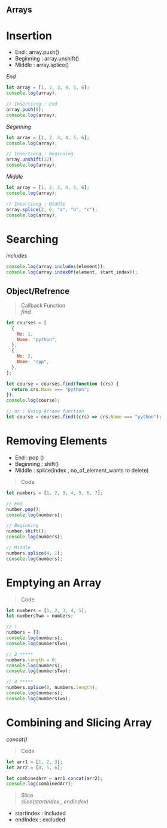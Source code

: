 ## Arrays

# Insertion

- End : array.push()
- Beginning : array.unshift()
- Middle : array.splice()

_End_

```javascript
let array = [1, 2, 3, 4, 5, 6];
console.log(array);

// Insertiong : End
array.push(9);
console.log(array);
```

_Beginning_

```javascript
let array = [1, 2, 3, 4, 5, 6];
console.log(array);

// Insertiong : Beginning
array.unshift(12);
console.log(array);
```

_Middle_

```javascript
let array = [1, 2, 3, 4, 5, 6];
console.log(array);

// Insertiong : Middle
array.splice(2, 0, "a", "b", "c");
console.log(array);
```

# Searching

_includes_

```javascript
console.log(array.includes(element));
console.log(array.indexOf(element, start_index));
```

## Object/Refrence

> Callback Function  
> _find_

```javascript
let courses = [
  {
    No: 1,
    Name: "python",
  },
  {
    No: 2,
    Name: "cpp",
  },
];

let course = courses.find(function (crs) {
  return crs.Name === "python";
});
console.log(course);

// or : Using Arraow function
let course = courses.find((crs) => crs.Name === "python");
```

# Removing Elements

- End : pop ()
- Beginning : shift()
- Middle : splice(index , no_of_element_wants to delete)

> Code

```javascript
let numbers = [1, 2, 3, 4, 5, 6, 7];

// End
number.pop();
console.log(numbers);

// Beginning
number.shift();
console.log(numbers);

// Middle
numbers.splice(4, 1);
console.log(numbers);
```

# Emptying an Array

> Code

```javascript
let numbers = [1, 2, 3, 4, 5];
let numbersTwo = numbers;

// 1
numbers = [];
console.log(numbers);
console.log(numbersTwo);

// 2 *****
numbers.length = 0;
console.log(numbers);
console.log(numbersTwo);

// 3 *****
numbers.splice(0, numbers.length);
console.log(numbers);
console.log(numbersTwo);
```

# Combining and Slicing Array

_concat()_

> Code

```javascript
let arr1 = [1, 2, 3];
let arr2 = [4, 5, 6];

let combinedArr = arr1.concat(arr2);
console.log(combinedArr);
```

> Slice  
> _slice(startIndex<Included> , endIndex<excluded>)_

- startIndex : Included
- endIndex : excluded

```javascript

```
